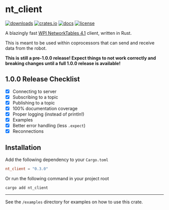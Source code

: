 # nt_client

[![downloads](https://img.shields.io/crates/v/nt_client?style=for-the-badge)](https://crates.io/crates/nt_client)
[![crates.io](https://img.shields.io/crates/d/nt_client?style=for-the-badge)](https://crates.io/crates/nt_client)
[![docs](https://img.shields.io/badge/docs-nt__client-CE412B?style=for-the-badge)](https://docs.rs/nt_client/latest/nt_client)
[![license](https://img.shields.io/crates/l/nt_client?style=for-the-badge)](https://opensource.org/license/mit)

A blazingly fast [WPI NetworkTables 4.1](https://github.com/wpilibsuite/allwpilib/blob/main/ntcore/doc/networktables4.adoc) client, written in Rust.

This is meant to be used within coprocessors that can send and receive data from the robot.

**This is still a pre-1.0.0 release! Expect things to not work correctly and breaking changes until a full 1.0.0 release is available!**

## 1.0.0 Release Checklist
- [x] Connecting to server
- [x] Subscribing to a topic
- [x] Publishing to a topic
- [x] 100% documentation coverage
- [x] Proper logging (instead of println!)
- [x] Examples
- [x] Better error handling (less `.expect`)
- [x] Reconnections

## Installation
Add the following dependency to your `Cargo.toml`
```toml
nt_client = "0.3.0"
```
Or run the following command in your project root
```
cargo add nt_client
```

---
See the `/examples` directory for examples on how to use this crate.

